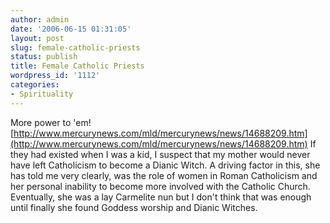 ```yaml
---
author: admin
date: '2006-06-15 01:31:05'
layout: post
slug: female-catholic-priests
status: publish
title: Female Catholic Priests
wordpress_id: '1112'
categories:
- Spirituality
---
```


More power to 'em!
[http://www.mercurynews.com/mld/mercurynews/news/14688209.htm](http://www.mercurynews.com/mld/mercurynews/news/14688209.htm)
If they had existed when I was a kid, I suspect that my mother would
never have left Catholicism to become a Dianic Witch. A driving factor
in this, she has told me very clearly, was the role of women in Roman
Catholicism and her personal inability to become more involved with the
Catholic Church. Eventually, she was a lay Carmelite nun but I don't
think that was enough until finally she found Goddess worship and Dianic
Witches.
